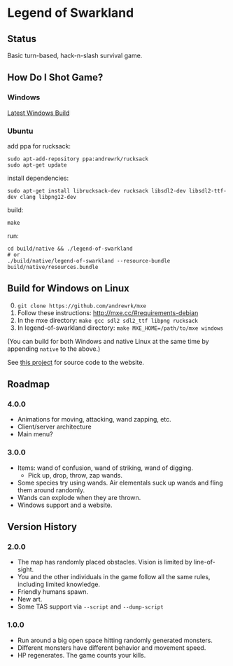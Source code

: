 # Legend of Swarkland

## Status

Basic turn-based, hack-n-slash survival game.

## How Do I Shot Game?

### Windows

[Latest Windows Build](http://superjoe.s3.amazonaws.com/temp/legend-of-swarkland.html)

### Ubuntu

add ppa for rucksack:

```
sudo apt-add-repository ppa:andrewrk/rucksack
sudo apt-get update
```

install dependencies:

```
sudo apt-get install librucksack-dev rucksack libsdl2-dev libsdl2-ttf-dev clang libpng12-dev
```

build:

```
make
```

run:

```
cd build/native && ./legend-of-swarkland
# or
./build/native/legend-of-swarkland --resource-bundle build/native/resources.bundle
```

## Build for Windows on Linux

 0. `git clone https://github.com/andrewrk/mxe`
 0. Follow these instructions: http://mxe.cc/#requirements-debian
 0. In the mxe directory: `make gcc sdl2 sdl2_ttf libpng rucksack`
 0. In legend-of-swarkland directory: `make MXE_HOME=/path/to/mxe windows`

(You can build for both Windows and native Linux at the same time by appending `native` to the above.)

See [this project](https://github.com/andrewrk/www.legend-of-swarkland) for
source code to the website.

## Roadmap

### 4.0.0

 * Animations for moving, attacking, wand zapping, etc.
 * Client/server architecture
 * Main menu?

### 3.0.0

 * Items: wand of confusion, wand of striking, wand of digging.
   * Pick up, drop, throw, zap wands.
 * Some species try using wands. Air elementals suck up wands and fling them around randomly.
 * Wands can explode when they are thrown.
 * Windows support and a website.

## Version History

### 2.0.0

 * The map has randomly placed obstacles.
   Vision is limited by line-of-sight.
 * You and the other individuals in the game follow all the same rules, including limited knowledge.
 * Friendly humans spawn.
 * New art.
 * Some TAS support via `--script` and `--dump-script`

### 1.0.0

 * Run around a big open space hitting randomly generated monsters.
 * Different monsters have different behavior and movement speed.
 * HP regenerates.
   The game counts your kills.
